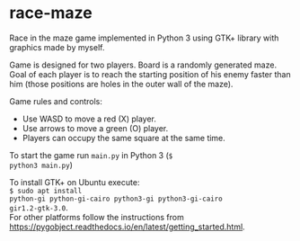 # race-maze
Race in the maze game implemented in Python 3 using GTK+ library with graphics made by myself.  <br />

Game is designed for two players. Board is a randomly generated maze. Goal of each player is to reach the starting position of his enemy faster than him (those positions are holes in the outer wall of the maze).

Game rules and controls:
<ul>
  <li>Use WASD to move a red (X) player.</li>
  <li>Use arrows to move a green (O) player.</li>
  <li>Players can occupy the same square at the same time.</li>
</ul>

To start the game run <code>main.py</code> in Python 3 (<code>$ python3 main.py</code>)

To install GTK+ on Ubuntu execute: <br />
<code>$ sudo apt install python-gi python-gi-cairo python3-gi python3-gi-cairo gir1.2-gtk-3.0</code>. <br />
For other platforms follow the instructions from https://pygobject.readthedocs.io/en/latest/getting_started.html.
